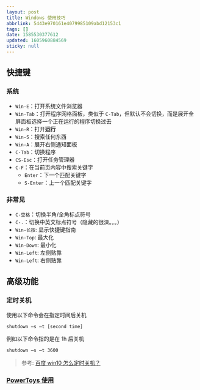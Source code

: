 ```yaml
---
layout: post
title: Windows 使用技巧
abbrlink: 5443e970161e4079985109abd12153c1
tags: []
date: 1585530377612
updated: 1605960884569
sticky: null
---
```


## 快捷键

### 系统

- `Win-E`：打开系统文件浏览器
- `Win-Tab`：打开程序网格面板，类似于 `C-Tab`，但默认不会切换，而是展开全屏面板选择一个正在运行的程序切换过去
- `Win-R`：打开**运行**
- `Win-S`：搜索任何东西
- `Win-A`：展开右侧通知面板
- `C-Tab`：切换程序
- `CS-Esc`：打开任务管理器
- `C-F`：在当前页内容中搜索关键字
  - `Enter`：下一个匹配关键字
  - `S-Enter`：上一个匹配关键字

### 非常见

- `C-空格`：切换半角/全角标点符号
- `C-.`：切换中英文标点符号（隐藏的很深。。。）
- `Win-长按`: 显示快捷键指南
- `Win-Top`: 最大化
- `Win-Down`: 最小化
- `Win-Left`: 左侧贴靠
- `Win-Left`: 右侧贴靠

## 高级功能

### 定时关机

使用以下命令会在指定时间后关机

```sh
shutdown –s –t [second time]
```

例如以下命令指的是在 1h 后关机

```sh
shutdown –s –t 3600
```

> 参考: [百度 win10 怎么定时关机？](https://jingyan.baidu.com/article/93f9803f06bb90e0e46f55ec.html)

### [PowerToys 使用](/p/0bfcb8d2846a4c37ad37d7f0f7ff709a)
